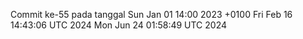 Commit ke-55 pada tanggal Sun Jan 01 14:00 2023 +0100
Fri Feb 16 14:43:06 UTC 2024
Mon Jun 24 01:58:49 UTC 2024
